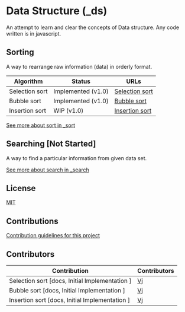 # Data Structure (_ds)
An attempt to learn and clear the concepts of Data structure.
Any code written is in javascript.

## Sorting
A way to rearrange raw information (data) in orderly format.

| Algorithm       | Status              | URLs                                   |
| --------------- | ------------------- |--------------------------------------- |
| Selection sort  | Implemented (v1.0)  |[Selection sort](./_sort/_selection)    |
| Bubble sort     | Implemented (v1.0)  |[Bubble sort](./_sort/_bubble)          |
| Insertion sort  | WIP         (v1.0)  |[Insertion sort](./_sort/_insertion)    |

[See more about sort in _sort](./_sort)

## Searching [Not Started]
A way to find a particular information from given data set.

[See more about search in _search](./_search)

## License
[MIT](_docs/License.md)

## Contributions
[Contribution guidelines for this project](_docs/contribution.md)

## Contributors

| Contribution                                   | Contributors                            |
| ---------------------------------------------- | --------------------------------------- |
| Selection sort [docs, Initial Implementation ] | [Vj](https://github.com/vkum29)         |
| Bubble sort [docs, Initial Implementation ]    | [Vj](https://github.com/vkum29)         |
| Insertion sort [docs, Initial Implementation ] | [Vj](https://github.com/vkum29)         |
